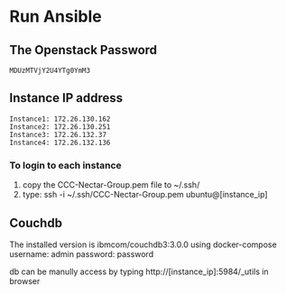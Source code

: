 # Run Ansible
## The Openstack Password
```
MDUzMTVjY2U4YTg0YmM3
```

## Instance IP address
```
Instance1: 172.26.130.162
Instance2: 172.26.130.251
Instance3: 172.26.132.37
Instance4: 172.26.132.136
```
### To login to each instance
1. copy the CCC-Nectar-Group.pem file to ~/.ssh/
2. type: ssh -i ~/.ssh/CCC-Nectar-Group.pem ubuntu@[instance_ip]

## Couchdb
The installed version is ibmcom/couchdb3:3.0.0 using docker-compose
username: admin
password: password

db can be manully access by typing http://[instance_ip]:5984/_utils in browser


